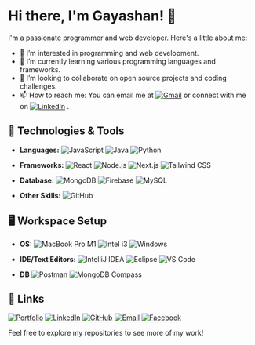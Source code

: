 
# Hi there, I'm Gayashan! 👋

I'm a passionate programmer and web developer. Here's a little about me:

- 👀 I’m interested in programming and web development.
- 🌱 I’m currently learning various programming languages and frameworks.
- 💞️ I’m looking to collaborate on open source projects and coding challenges.
- 📫 How to reach me: You can email me at [![Gmail](https://img.shields.io/badge/Gmail-red?style=flat-square&logo=gmail&logoColor=white)](mailto:mgayashan@gmail.com)
 or connect with me on [![LinkedIn](https://img.shields.io/badge/LinkedIn-Connect-blue?style=flat-square&logo=linkedin&logoColor=white)](https://www.linkedin.com/in/gayashanm/)
.

## 🔧 Technologies & Tools

- **Languages:**
![JavaScript](https://img.shields.io/badge/-JavaScript-yellow)
![Java](https://img.shields.io/badge/-Java-orange)
![Python](https://img.shields.io/badge/-Python-yellow)

- **Frameworks:**
![React](https://img.shields.io/badge/-React-blue)
![Node.js](https://img.shields.io/badge/-Node.js-green)
![Next.js](https://img.shields.io/badge/-Next.js-black)
![Tailwind CSS](https://img.shields.io/badge/-Tailwind_CSS-blueviolet)
- **Database:**
![MongoDB](https://img.shields.io/badge/MongoDB-green?style=flat-square&logo=mongodb&logoColor=white)
![Firebase](https://img.shields.io/badge/Firebase-yellow?style=flat-square&logo=firebase&logoColor=black)
![MySQL](https://img.shields.io/badge/MySQL-blue?style=flat-square&logo=mysql&logoColor=white)
- **Other Skills:**
![GitHub](https://img.shields.io/badge/GitHub-black?style=flat-square&logo=github&logoColor=white)


## 🖥️ Workspace Setup
- **OS:**
![MacBook Pro M1](https://img.shields.io/badge/MacBook_Pro_M1-gray?style=flat-square&logo=apple&logoColor=white)
![Intel i3](https://img.shields.io/badge/Intel_i3_-blue?style=flat-square&logo=intel&logoColor=white)
![Windows](https://img.shields.io/badge/Windows-10-blue?style=flat-square&logo=windows&logoColor=white)

- **IDE/Text Editors:**
![IntelliJ IDEA](https://img.shields.io/badge/IntelliJ_IDEA-red?style=flat-square&logo=intellij-idea&logoColor=white)
![Eclipse](https://img.shields.io/badge/Eclipse-purple?style=flat-square&logo=eclipse&logoColor=white)
![VS Code](https://img.shields.io/badge/VS_Code-blue?style=flat-square&logo=visual-studio-code&logoColor=white)
- **DB**
![Postman](https://img.shields.io/badge/Postman-gray?style=flat-square&logo=postman&logoColor=orange)
![MongoDB Compass](https://img.shields.io/badge/MongoDB_Compass-green?style=flat-square&logo=mongodb&logoColor=white)

## 🔗 Links
[![Portfolio](https://img.shields.io/badge/Portfolio-gray?style=flat-square&logo=website&logoColor=white)]([https://your-portfolio-link.com](https://kgayashan-dev.github.io/gayashan-dev/))
[![LinkedIn](https://img.shields.io/badge/LinkedIn-blue?style=flat-square&logo=linkedin&logoColor=white)]([https://www.linkedin.com/in/your-linkedin-profile](https://www.linkedin.com/in/gayashanm/))
[![GitHub](https://img.shields.io/badge/GitHub-black?style=flat-square&logo=github&logoColor=white)]([https://github.com/your-username](https://github.com/kgayashan-dev))
[![Email](https://img.shields.io/badge/Email-red?style=flat-square&logo=gmail&logoColor=white)](mailto:your-mgayashan83@gmail.com)
[![Facebook](https://img.shields.io/badge/Facebook-blue?style=flat-square&logo=facebook&logoColor=white)]()

Feel free to explore my repositories to see more of my work!


<!---
kgayashan-dev/kgayashan-dev is a ✨ special ✨ repository because its `README.md` (this file) appears on your GitHub profile.
You can click the Preview link to take a look at your changes.
--->





